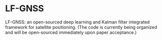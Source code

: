 # LF-GNSS
LF-GNSS: an open-sourced deep learning and Kalman filter integrated framework for satellite positioning.
(The code is currently being organized and will be open-sourced immediately upon paper acceptance.)
